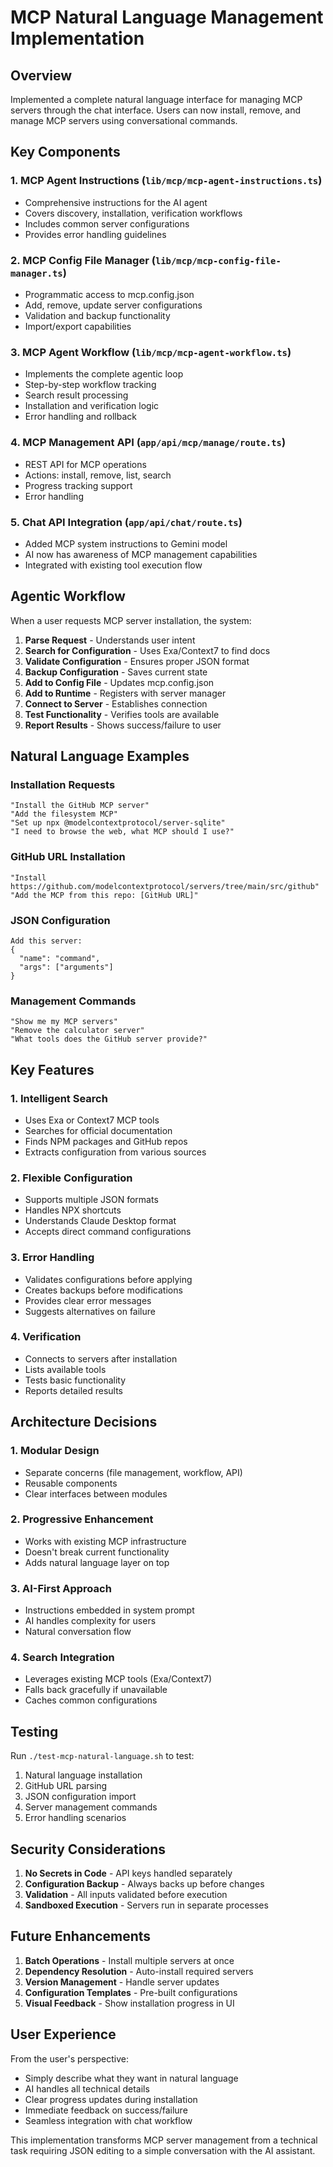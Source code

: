 # MCP Natural Language Management Implementation

## Overview
Implemented a complete natural language interface for managing MCP servers through the chat interface. Users can now install, remove, and manage MCP servers using conversational commands.

## Key Components

### 1. **MCP Agent Instructions** (`lib/mcp/mcp-agent-instructions.ts`)
- Comprehensive instructions for the AI agent
- Covers discovery, installation, verification workflows
- Includes common server configurations
- Provides error handling guidelines

### 2. **MCP Config File Manager** (`lib/mcp/mcp-config-file-manager.ts`)
- Programmatic access to mcp.config.json
- Add, remove, update server configurations
- Validation and backup functionality
- Import/export capabilities

### 3. **MCP Agent Workflow** (`lib/mcp/mcp-agent-workflow.ts`)
- Implements the complete agentic loop
- Step-by-step workflow tracking
- Search result processing
- Installation and verification logic
- Error handling and rollback

### 4. **MCP Management API** (`app/api/mcp/manage/route.ts`)
- REST API for MCP operations
- Actions: install, remove, list, search
- Progress tracking support
- Error handling

### 5. **Chat API Integration** (`app/api/chat/route.ts`)
- Added MCP system instructions to Gemini model
- AI now has awareness of MCP management capabilities
- Integrated with existing tool execution flow

## Agentic Workflow

When a user requests MCP server installation, the system:

1. **Parse Request** - Understands user intent
2. **Search for Configuration** - Uses Exa/Context7 to find docs
3. **Validate Configuration** - Ensures proper JSON format
4. **Backup Configuration** - Saves current state
5. **Add to Config File** - Updates mcp.config.json
6. **Add to Runtime** - Registers with server manager
7. **Connect to Server** - Establishes connection
8. **Test Functionality** - Verifies tools are available
9. **Report Results** - Shows success/failure to user

## Natural Language Examples

### Installation Requests
```
"Install the GitHub MCP server"
"Add the filesystem MCP"
"Set up npx @modelcontextprotocol/server-sqlite"
"I need to browse the web, what MCP should I use?"
```

### GitHub URL Installation
```
"Install https://github.com/modelcontextprotocol/servers/tree/main/src/github"
"Add the MCP from this repo: [GitHub URL]"
```

### JSON Configuration
```
Add this server:
{
  "name": "command",
  "args": ["arguments"]
}
```

### Management Commands
```
"Show me my MCP servers"
"Remove the calculator server"
"What tools does the GitHub server provide?"
```

## Key Features

### 1. **Intelligent Search**
- Uses Exa or Context7 MCP tools
- Searches for official documentation
- Finds NPM packages and GitHub repos
- Extracts configuration from various sources

### 2. **Flexible Configuration**
- Supports multiple JSON formats
- Handles NPX shortcuts
- Understands Claude Desktop format
- Accepts direct command configurations

### 3. **Error Handling**
- Validates configurations before applying
- Creates backups before modifications
- Provides clear error messages
- Suggests alternatives on failure

### 4. **Verification**
- Connects to servers after installation
- Lists available tools
- Tests basic functionality
- Reports detailed results

## Architecture Decisions

### 1. **Modular Design**
- Separate concerns (file management, workflow, API)
- Reusable components
- Clear interfaces between modules

### 2. **Progressive Enhancement**
- Works with existing MCP infrastructure
- Doesn't break current functionality
- Adds natural language layer on top

### 3. **AI-First Approach**
- Instructions embedded in system prompt
- AI handles complexity for users
- Natural conversation flow

### 4. **Search Integration**
- Leverages existing MCP tools (Exa/Context7)
- Falls back gracefully if unavailable
- Caches common configurations

## Testing

Run `./test-mcp-natural-language.sh` to test:
1. Natural language installation
2. GitHub URL parsing
3. JSON configuration import
4. Server management commands
5. Error handling scenarios

## Security Considerations

1. **No Secrets in Code** - API keys handled separately
2. **Configuration Backup** - Always backs up before changes
3. **Validation** - All inputs validated before execution
4. **Sandboxed Execution** - Servers run in separate processes

## Future Enhancements

1. **Batch Operations** - Install multiple servers at once
2. **Dependency Resolution** - Auto-install required servers
3. **Version Management** - Handle server updates
4. **Configuration Templates** - Pre-built configurations
5. **Visual Feedback** - Show installation progress in UI

## User Experience

From the user's perspective:
- Simply describe what they want in natural language
- AI handles all technical details
- Clear progress updates during installation
- Immediate feedback on success/failure
- Seamless integration with chat workflow

This implementation transforms MCP server management from a technical task requiring JSON editing to a simple conversation with the AI assistant.